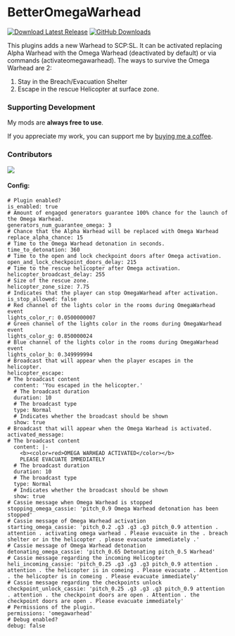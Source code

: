 # BetterOmegaWarhead 

[![Download Latest Release](https://img.shields.io/badge/Download-Latest%20Release-blue?style=for-the-badge)](https://github.com/iomatix/-SCPSL-OmegaWarhead/releases/latest)
[![GitHub Downloads](https://img.shields.io/github/downloads/iomatix/-SCPSL-OmegaWarhead/latest/total?sort=date&style=for-the-badge)](https://github.com/iomatix/-SCPSL-OmegaWarhead/releases/latest)

This plugins adds a new Warhead to SCP:SL. It can be activated replacing Alpha Warhead with the Omega Warhead (deactivated by default) or via commands (activateomegawarhead). The ways to survive the Omega Warhead are 2:
1. Stay in the Breach/Evacuation Shelter
2. Escape in the rescue Helicopter at surface zone.

### Supporting Development

My mods are **always free to use**.

If you appreciate my work, you can support me by [buying me a coffee](https://buymeacoffee.com/iomatix).

### Contributors

<a href="https://github.com/iomatix/-SCPSL-BetterOmegaWarhead/graphs/contributors">
  <img src="https://contrib.rocks/image?repo=iomatix/-SCPSL-BetterOmegaWarhead" />
</a>

#### Config:
```
# Plugin enabled?
is_enabled: true
# Amount of engaged generators guarantee 100% chance for the launch of the Omega Warhead.
generators_num_guarantee_omega: 3
# Chance that the Alpha Warhead will be replaced with Omega Warhead
replace_alpha_chance: 15
# Time to the Omega Warhead detonation in seconds.
time_to_detonation: 360
# Time to the open and lock checkpoint doors after Omega activation.
open_and_lock_checkpoint_doors_delay: 215
# Time to the rescue helicopter after Omega activation.
helicopter_broadcast_delay: 255
# Size of the rescue zone.
helicopter_zone_size: 7.75
# Indicates that the player can stop OmegaWarhead after activation.
is_stop_allowed: false
# Red channel of the lights color in the rooms during OmegaWarhead event
lights_color_r: 0.0500000007
# Green channel of the lights color in the rooms during OmegaWarhead event
lights_color_g: 0.850000024
# Blue channel of the lights color in the rooms during OmegaWarhead event
lights_color_b: 0.349999994
# Broadcast that will appear when the player escapes in the helicopter.
helicopter_escape:
# The broadcast content
  content: 'You escaped in the helicopter.'
  # The broadcast duration
  duration: 10
  # The broadcast type
  type: Normal
  # Indicates whether the broadcast should be shown
  show: true
# Broadcast that will appear when the Omega Warhead is activated.
activated_message:
# The broadcast content
  content: |-
    <b><color=red>OMEGA WARHEAD ACTIVATED</color></b>
    PLEASE EVACUATE IMMEDIATELY
  # The broadcast duration
  duration: 10
  # The broadcast type
  type: Normal
  # Indicates whether the broadcast should be shown
  show: true
# Cassie message when Omega Warhead is stopped
stopping_omega_cassie: 'pitch_0.9 Omega Warhead detonation has been stopped'
# Cassie message of Omega Warhead activation
starting_omega_cassie: 'pitch_0.2 .g3 .g3 .g3 pitch_0.9 attention . attention . activating omega warhead . Please evacuate in the . breach shelter or in the helicopter . please evacuate immediately .'
# Cassie message of Omega Warhead detonation
detonating_omega_cassie: 'pitch_0.65 Detonating pitch_0.5 Warhead'
# Cassie message regarding the incoming Helicopter
heli_incoming_cassie: 'pitch_0.25 .g3 .g3 .g3 pitch_0.9 attention . attention . the helicopter is in comeing . Please evacuate . Attention . the helicopter is in comeing . Please evacuate immediately'
# Cassie message regarding the checkpoints unlock
checkpoint_unlock_cassie: 'pitch_0.25 .g3 .g3 .g3 pitch_0.9 attention . attention . the checkpoint doors are open . Attention . the checkpoint doors are open . Please evacuate immediately'
# Permissions of the plugin.
permissions: 'omegawarhead'
# Debug enabled?
debug: false

```
